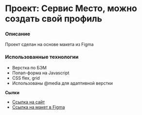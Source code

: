 # Проект: Сервис Место, можно создать свой профиль

### Описание
Проект сделан на основе макета из Figma 

### Использованные технологии

* Верстка по БЭМ
* Попап-форма на Javascript 
* CSS flex, grid
* Использованы @media для адаптивной верстки

**Сылки**

* [Ссылка на сайт](https://www.figma.com/file/2cn9N9jSkmxD84oJik7xL7/JavaScript.-Sprint-4?node-id=0%3A1)
* [Ссылка на макет в Figma](https://www.figma.com/file/2cn9N9jSkmxD84oJik7xL7/JavaScript.-Sprint-4?node-id=0%3A1)



